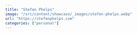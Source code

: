 ```yaml
---
title: "Stefen Phelps"
image: "/src/content/showcase/_images/stefen-phelps.webp"
url: "https://stefenphelps.com"
categories: ["personal"]
---
```

